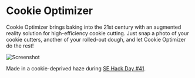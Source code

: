Cookie Optimizer
================


Cookie Optimizer brings baking into the 21st century with an augmented reality solution for high-efficiency cookie cutting. Just snap a photo of your cookie cutters, another of your rolled-out dough, and let Cookie Optimizer do the rest!

![Screenshot](http://i.imgur.com/xy0hhMZ.png)

Made in a cookie-deprived haze during [SE Hack Day #41](http://se.hackday.ca/).

